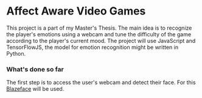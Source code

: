 # Affect Aware Video Games

This project is a part of my Master's Thesis. The main idea is to recognize the player's emotions using a webcam and tune the difficulty of the game according to the player's current mood. The project will use JavaScript and TensorFlowJS, the model for emotion recognition might be written in Python.

### What's done so far

The first step is to access the user's webcam and detect their face. For this [Blazeface](https://github.com/tensorflow/tfjs-models/tree/master/blazeface) will be used.
